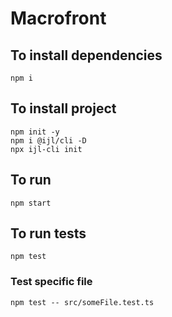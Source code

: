# Macrofront

## To install dependencies

```
npm i
```

## To install project

```
npm init -y
npm i @ijl/cli -D
npx ijl-cli init
```

## To run

```
npm start
```

## To run tests

```
npm test
```

### Test specific file

```
npm test -- src/someFile.test.ts
```
